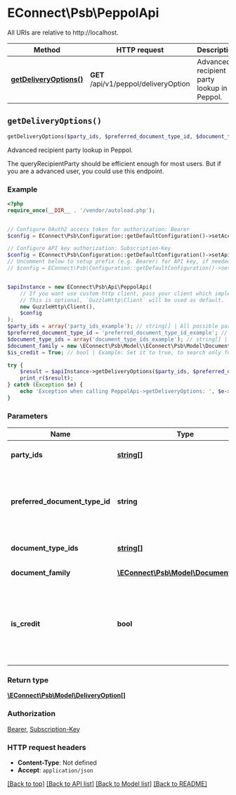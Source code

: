 # EConnect\Psb\PeppolApi

All URIs are relative to http://localhost.

Method | HTTP request | Description
------------- | ------------- | -------------
[**getDeliveryOptions()**](PeppolApi.md#getDeliveryOptions) | **GET** /api/v1/peppol/deliveryOption | Advanced recipient party lookup in Peppol.


## `getDeliveryOptions()`

```php
getDeliveryOptions($party_ids, $preferred_document_type_id, $document_type_ids, $document_family, $is_credit): \EConnect\Psb\Model\DeliveryOption[]
```

Advanced recipient party lookup in Peppol.

The queryRecipientParty should be efficient enough for most users. But if you are a advanced user, you could use this endpoint.

### Example

```php
<?php
require_once(__DIR__ . '/vendor/autoload.php');


// Configure OAuth2 access token for authorization: Bearer
$config = EConnect\Psb\Configuration::getDefaultConfiguration()->setAccessToken('YOUR_ACCESS_TOKEN');

// Configure API key authorization: Subscription-Key
$config = EConnect\Psb\Configuration::getDefaultConfiguration()->setApiKey('Subscription-Key', 'YOUR_API_KEY');
// Uncomment below to setup prefix (e.g. Bearer) for API key, if needed
// $config = EConnect\Psb\Configuration::getDefaultConfiguration()->setApiKeyPrefix('Subscription-Key', 'Bearer');


$apiInstance = new EConnect\Psb\Api\PeppolApi(
    // If you want use custom http client, pass your client which implements `GuzzleHttp\ClientInterface`.
    // This is optional, `GuzzleHttp\Client` will be used as default.
    new GuzzleHttp\Client(),
    $config
);
$party_ids = array('party_ids_example'); // string[] | All possible partyIds of the recipient party
$preferred_document_type_id = 'preferred_document_type_id_example'; // string | The source or preferred documentTypeId to match with and to determine the partyId format.
$document_type_ids = array('document_type_ids_example'); // string[] | Filter on document formats
$document_family = new \EConnect\Psb\Model\\EConnect\Psb\Model\DocumentFamily(); // \EConnect\Psb\Model\DocumentFamily | Document family
$is_credit = True; // bool | Example: Set it to true, to search only for CreditNotes or to false if you don't want to include CreditNotes in our result set.

try {
    $result = $apiInstance->getDeliveryOptions($party_ids, $preferred_document_type_id, $document_type_ids, $document_family, $is_credit);
    print_r($result);
} catch (Exception $e) {
    echo 'Exception when calling PeppolApi->getDeliveryOptions: ', $e->getMessage(), PHP_EOL;
}
```

### Parameters

Name | Type | Description  | Notes
------------- | ------------- | ------------- | -------------
 **party_ids** | [**string[]**](../Model/string.md)| All possible partyIds of the recipient party |
 **preferred_document_type_id** | **string**| The source or preferred documentTypeId to match with and to determine the partyId format. | [optional]
 **document_type_ids** | [**string[]**](../Model/string.md)| Filter on document formats | [optional]
 **document_family** | [**\EConnect\Psb\Model\DocumentFamily**](../Model/.md)| Document family | [optional]
 **is_credit** | **bool**| Example: Set it to true, to search only for CreditNotes or to false if you don&#39;t want to include CreditNotes in our result set. | [optional]

### Return type

[**\EConnect\Psb\Model\DeliveryOption[]**](../Model/DeliveryOption.md)

### Authorization

[Bearer](../../README.md#Bearer), [Subscription-Key](../../README.md#Subscription-Key)

### HTTP request headers

- **Content-Type**: Not defined
- **Accept**: `application/json`

[[Back to top]](#) [[Back to API list]](../../README.md#endpoints)
[[Back to Model list]](../../README.md#models)
[[Back to README]](../../README.md)
